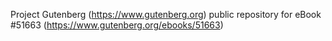 Project Gutenberg (https://www.gutenberg.org) public repository for
eBook #51663 (https://www.gutenberg.org/ebooks/51663)
